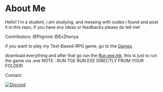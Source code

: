 # About Me

Hello! I'm a student, i am studying, and messing with codes i found and post it in this repo, if you have any ideas or feedbacks please do tell me!

Contributors: @Pilgrimir @ExZhonya


if you want to play my Text-Based-RPG game, go to the [Games](https://github.com/ExZhonya/Codes/tree/main/Game).

download everything and after that go run the [Run.exe.lnk](https://github.com/ExZhonya/Codes/blob/main/Game/Run.exe.lnk). this is just to run the game via .exe
NOTE : RUN TGE RUN.EXE DIRECTLY FROM YOUR FOLDER!


Contact:

[![Discord](https://img.shields.io/badge/Discord-%237289DA.svg?logo=discord&logoColor=white)](https://discord.com/users/557475840171048962)
